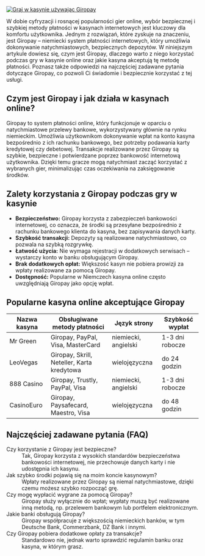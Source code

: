 [![Graj w kasynie używając Giropay](https://123-caf.pages.dev/gitsignup.png)](https://vrmoo.ru/Bt82HjjY)

<p>W dobie cyfryzacji i rosnącej popularności gier online, wybór bezpiecznej i szybkiej metody płatności w kasynach internetowych jest kluczowy dla komfortu użytkownika. Jednym z rozwiązań, które zyskuje na znaczeniu, jest Giropay – niemiecki system płatności internetowych, który umożliwia dokonywanie natychmiastowych, bezpiecznych depozytów. W niniejszym artykule dowiesz się, czym jest Giropay, dlaczego warto z niego korzystać podczas gry w kasynie online oraz jakie kasyna akceptują tę metodę płatności. Poznasz także odpowiedzi na najczęściej zadawane pytania dotyczące Giropay, co pozwoli Ci świadomie i bezpiecznie korzystać z tej usługi.</p>  <h2>Czym jest Giropay i jak działa w kasynach online?</h2> <p>Giropay to system płatności online, który funkcjonuje w oparciu o natychmiastowe przelewy bankowe, wykorzystywany głównie na rynku niemieckim. Umożliwia użytkownikom dokonywanie wpłat na konto kasyna bezpośrednio z ich rachunku bankowego, bez potrzeby podawania karty kredytowej czy debetowej. Transakcje realizowane przez Giropay są szybkie, bezpieczne i potwierdzane poprzez bankowość internetową użytkownika. Dzięki temu gracze mogą natychmiast zacząć korzystać z wybranych gier, minimalizując czas oczekiwania na zaksięgowanie środków.</p>  <h2>Zalety korzystania z Giropay podczas gry w kasynie</h2> <ul>   <li><strong>Bezpieczeństwo:</strong> Giropay korzysta z zabezpieczeń bankowości internetowej, co oznacza, że środki są przesyłane bezpośrednio z rachunku bankowego klienta do kasyna, bez zapisywania danych karty.</li>   <li><strong>Szybkość transakcji:</strong> Depozyty są realizowane natychmiastowo, co pozwala na szybką rozgrywkę.</li>   <li><strong>Łatwość użycia:</strong> Nie wymaga rejestracji w dodatkowych serwisach – wystarczy konto w banku obsługującym Giropay.</li>   <li><strong>Brak dodatkowych opłat:</strong> Większość kasyn nie pobiera prowizji za wpłaty realizowane za pomocą Giropay.</li>   <li><strong>Dostępność:</strong> Popularne w Niemczech kasyna online często uwzględniają Giropay jako opcję wpłat.</li> </ul>  <h2>Popularne kasyna online akceptujące Giropay</h2> <table>   <thead>     <tr>       <th>Nazwa kasyna</th>       <th>Obsługiwane metody płatności</th>       <th>Język strony</th>       <th>Szybkość wypłat</th>     </tr>   </thead>   <tbody>     <tr>       <td>Mr Green</td>       <td>Giropay, PayPal, Visa, MasterCard</td>       <td>niemiecki, angielski</td>       <td>1-3 dni robocze</td>     </tr>     <tr>       <td>LeoVegas</td>       <td>Giropay, Skrill, Neteller, Karta kredytowa</td>       <td>wielojęzyczna</td>       <td>do 24 godzin</td>     </tr>     <tr>       <td>888 Casino</td>       <td>Giropay, Trustly, PayPal, Visa</td>       <td>niemiecki, angielski</td>       <td>1-3 dni robocze</td>     </tr>     <tr>       <td>CasinoEuro</td>       <td>Giropay, Paysafecard, Maestro, Visa</td>       <td>wielojęzyczna</td>       <td>do 48 godzin</td>     </tr>   </tbody> </table>  <h2>Najczęściej zadawane pytania (FAQ)</h2> <dl>   <dt>Czy korzystanie z Giropay jest bezpieczne?</dt>   <dd>Tak, Giropay korzysta z wysokich standardów bezpieczeństwa bankowości internetowej, nie przechowuje danych karty i nie udostępnia ich kasynu.</dd>      <dt>Jak szybko środki pojawią się na moim koncie kasynowym?</dt>   <dd>Wpłaty realizowane przez Giropay są niemal natychmiastowe, dzięki czemu możesz szybko rozpocząć grę.</dd>      <dt>Czy mogę wypłacić wygrane za pomocą Giropay?</dt>   <dd>Giropay służy wyłącznie do wpłat; wypłaty muszą być realizowane inną metodą, np. przelewem bankowym lub portfelem elektronicznym.</dd>      <dt>Jakie banki obsługują Giropay?</dt>   <dd>Giropay współpracuje z większością niemieckich banków, w tym Deutsche Bank, Commerzbank, DZ Bank i innymi.</dd>      <dt>Czy Giropay pobiera dodatkowe opłaty za transakcje?</dt>   <dd>Standardowo nie, jednak warto sprawdzić regulamin banku oraz kasyna, w którym grasz.</dd> </dl>